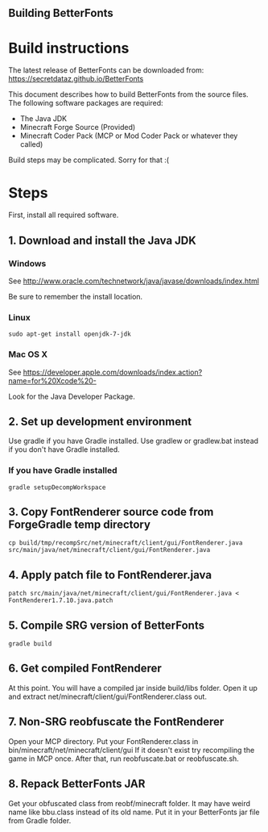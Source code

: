 ## Building BetterFonts

# Build instructions

The latest release of BetterFonts can be downloaded from: https://secretdataz.github.io/BetterFonts

This document describes how to build BetterFonts from the source files. The following software packages are required:

* The Java JDK
* Minecraft Forge Source (Provided)
* Minecraft Coder Pack (MCP or Mod Coder Pack or whatever they called)

Build steps may be complicated. Sorry for that :(

# Steps

First, install all required software.

## 1. Download and install the Java JDK

### Windows

See http://www.oracle.com/technetwork/java/javase/downloads/index.html

Be sure to remember the install location.

### Linux

    sudo apt-get install openjdk-7-jdk

### Mac OS X

See https://developer.apple.com/downloads/index.action?name=for%20Xcode%20-

Look for the Java Developer Package.

## 2. Set up development environment

Use gradle if you have Gradle installed.
Use gradlew or gradlew.bat instead if you don't have Gradle installed.

### If you have Gradle installed

    gradle setupDecompWorkspace
    
## 3. Copy FontRenderer source code from ForgeGradle temp directory

    cp build/tmp/recompSrc/net/minecraft/client/gui/FontRenderer.java src/main/java/net/minecraft/client/gui/FontRenderer.java
	
## 4. Apply patch file to FontRenderer.java

    patch src/main/java/net/minecraft/client/gui/FontRenderer.java < FontRenderer1.7.10.java.patch

## 5. Compile SRG version of BetterFonts

    gradle build
	
## 6. Get compiled FontRenderer

At this point. You will have a compiled jar inside build/libs folder.
Open it up and extract net/minecraft/client/gui/FontRenderer.class out.

## 7. Non-SRG reobfuscate the FontRenderer

Open your MCP directory. Put your FontRenderer.class in bin/minecraft/net/minecraft/client/gui
If it doesn't exist try recompiling the game in MCP once.
After that, run reobfuscate.bat or reobfuscate.sh.

## 8. Repack BetterFonts JAR

Get your obfuscated class from reobf/minecraft folder. It may have weird name like bbu.class instead of its old name.
Put it in your BetterFonts jar file from Gradle folder.
